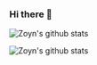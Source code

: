 ### Hi there 👋

![Zoyn's github stats](https://github-readme-stats.vercel.app/api?username=602723113&show_icons=true)

![Zoyn's github stats](https://github-readme-stats.vercel.app/api/top-langs/?username=602723113&layout=compact)

<!--
**602723113/602723113** is a ✨ _special_ ✨ repository because its `README.md` (this file) appears on your GitHub profile.

Here are some ideas to get you started:

- 🔭 I’m currently working on ...
- 🌱 I’m currently learning ...
- 👯 I’m looking to collaborate on ...
- 🤔 I’m looking for help with ...
- 💬 Ask me about ...
- 📫 How to reach me: ...
- 😄 Pronouns: ...
- ⚡ Fun fact: ...
-->
